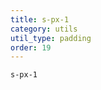 ```yaml
---
title: s-px-1
category: utils
util_type: padding
order: 19
---
```

<div class="s-px-1">
  <code>s-px-1</code>
</div>